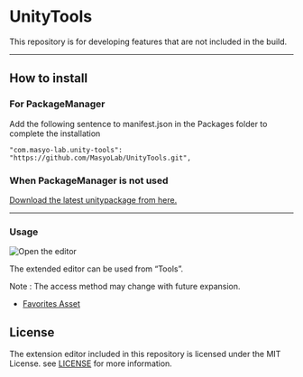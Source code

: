 # UnityTools
This repository is for developing features that are not included in the build.

----

How to install
-------

### For PackageManager
Add the following sentence to manifest.json in the Packages folder to complete the installation
```
"com.masyo-lab.unity-tools": "https://github.com/MasyoLab/UnityTools.git",
```
### When PackageManager is not used
[Download the latest unitypackage from here.](https://github.com/MasyoLab/UnityTools/releases)

----

### Usage
![Open the editor](https://user-images.githubusercontent.com/20793765/123286869-3f85e300-d549-11eb-98e9-33523237ddd6.png)

The extended editor can be used from “Tools”.

Note : The access method may change with future expansion.

- [Favorites Asset](https://github.com/MasyoLab/UnityTools/tree/master/Assets/MasyoLab%40github/Editor/FavoritesAsset#readme)

License
-------

The extension editor included in this repository is licensed under the MIT License. see [LICENSE](https://github.com/MasyoLab/UnityTools/blob/master/LICENSE) for more information.
